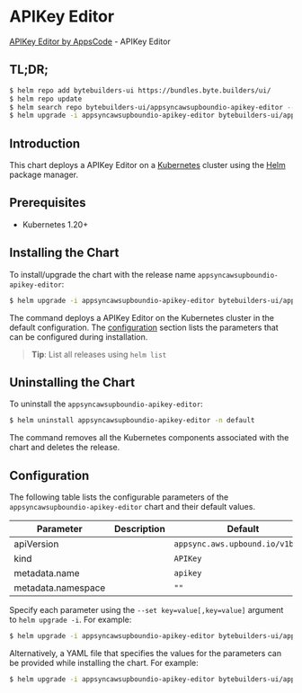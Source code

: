 # APIKey Editor

[APIKey Editor by AppsCode](https://byte.builders) - APIKey Editor

## TL;DR;

```bash
$ helm repo add bytebuilders-ui https://bundles.byte.builders/ui/
$ helm repo update
$ helm search repo bytebuilders-ui/appsyncawsupboundio-apikey-editor --version=v0.4.18
$ helm upgrade -i appsyncawsupboundio-apikey-editor bytebuilders-ui/appsyncawsupboundio-apikey-editor -n default --create-namespace --version=v0.4.18
```

## Introduction

This chart deploys a APIKey Editor on a [Kubernetes](http://kubernetes.io) cluster using the [Helm](https://helm.sh) package manager.

## Prerequisites

- Kubernetes 1.20+

## Installing the Chart

To install/upgrade the chart with the release name `appsyncawsupboundio-apikey-editor`:

```bash
$ helm upgrade -i appsyncawsupboundio-apikey-editor bytebuilders-ui/appsyncawsupboundio-apikey-editor -n default --create-namespace --version=v0.4.18
```

The command deploys a APIKey Editor on the Kubernetes cluster in the default configuration. The [configuration](#configuration) section lists the parameters that can be configured during installation.

> **Tip**: List all releases using `helm list`

## Uninstalling the Chart

To uninstall the `appsyncawsupboundio-apikey-editor`:

```bash
$ helm uninstall appsyncawsupboundio-apikey-editor -n default
```

The command removes all the Kubernetes components associated with the chart and deletes the release.

## Configuration

The following table lists the configurable parameters of the `appsyncawsupboundio-apikey-editor` chart and their default values.

|     Parameter      | Description |                   Default                   |
|--------------------|-------------|---------------------------------------------|
| apiVersion         |             | <code>appsync.aws.upbound.io/v1beta1</code> |
| kind               |             | <code>APIKey</code>                         |
| metadata.name      |             | <code>apikey</code>                         |
| metadata.namespace |             | <code>""</code>                             |


Specify each parameter using the `--set key=value[,key=value]` argument to `helm upgrade -i`. For example:

```bash
$ helm upgrade -i appsyncawsupboundio-apikey-editor bytebuilders-ui/appsyncawsupboundio-apikey-editor -n default --create-namespace --version=v0.4.18 --set apiVersion=appsync.aws.upbound.io/v1beta1
```

Alternatively, a YAML file that specifies the values for the parameters can be provided while
installing the chart. For example:

```bash
$ helm upgrade -i appsyncawsupboundio-apikey-editor bytebuilders-ui/appsyncawsupboundio-apikey-editor -n default --create-namespace --version=v0.4.18 --values values.yaml
```
